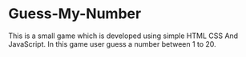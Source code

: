 # Guess-My-Number
This is a small game which is developed using simple HTML CSS And JavaScript.
In this game user guess a number between 1 to 20.
